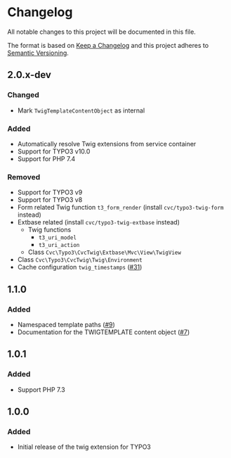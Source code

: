 # Changelog
All notable changes to this project will be documented in this file.

The format is based on [Keep a Changelog](http://keepachangelog.com/en/1.0.0/)
and this project adheres to [Semantic Versioning](http://semver.org/spec/v2.0.0.html).

## 2.0.x-dev

### Changed

* Mark `TwigTemplateContentObject` as internal

### Added

* Automatically resolve Twig extensions from service container
* Support for TYPO3 v10.0
* Support for PHP 7.4

### Removed

* Support for TYPO3 v9
* Support for TYPO3 v8
* Form related Twig function `t3_form_render` (install `cvc/typo3-twig-form` instead)
* Extbase related (install `cvc/typo3-twig-extbase` instead)
    * Twig functions
        * `t3_uri_model`
        * `t3_uri_action`
    * Class `Cvc\Typo3\CvcTwig\Extbase\Mvc\View\TwigView`
* Class `Cvc\Typo3\CvcTwig\Twig\Environment`
* Cache configuration `twig_timestamps` ([#31](https://github.com/cvc-digital/typo3-twig/pull/31))

## 1.1.0

### Added

* Namespaced template paths ([#9](https://github.com/cvc-digital/typo3-twig/pull/9))
* Documentation for the TWIGTEMPLATE content object ([#7](https://github.com/cvc-digital/typo3-twig/pull/7))

## 1.0.1

### Added
* Support PHP 7.3

## 1.0.0

### Added
* Initial release of the twig extension for TYPO3
